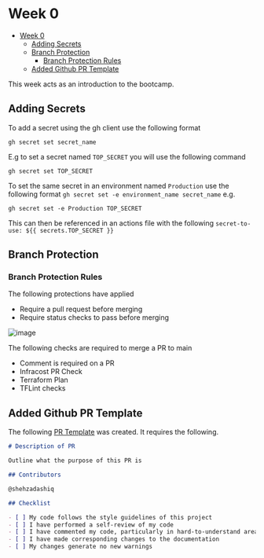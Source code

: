 # Week 0

- [Week 0](#week-0)
  - [Adding Secrets](#adding-secrets)
  - [Branch Protection](#branch-protection)
    - [Branch Protection Rules](#branch-protection-rules)
  - [Added Github PR Template](#added-github-pr-template)

This week acts as an introduction to the bootcamp.

## Adding Secrets

To add a secret using the gh client use the following format

`gh secret set secret_name`

E.g to set a secret named `TOP_SECRET` you will use the following command

`gh secret set TOP_SECRET`

To set the same secret in an environment named `Production` use the following format `gh secret set -e environment_name secret_name` e.g.

`gh secret set -e Production TOP_SECRET`

This can then be referenced in an actions file with the following `secret-to-use: ${{ secrets.TOP_SECRET }}`

## Branch Protection

### Branch Protection Rules

The following protections have applied

- Require a pull request before merging
- Require status checks to pass before merging

![image](https://github.com/user-attachments/assets/72311bea-9db1-483c-a6d7-4897a8c6163e)

The following checks are required to merge a PR to main

- Comment is required on a PR
- Infracost PR Check
- Terraform Plan
- TFLint checks

## Added Github PR Template

The following [PR Template](../.github/pull_request_template.md) was created. It requires the following.

```md
# Description of PR

Outline what the purpose of this PR is

## Contributors

@shehzadashiq

## Checklist

- [ ] My code follows the style guidelines of this project
- [ ] I have performed a self-review of my code
- [ ] I have commented my code, particularly in hard-to-understand areas
- [ ] I have made corresponding changes to the documentation
- [ ] My changes generate no new warnings
```
